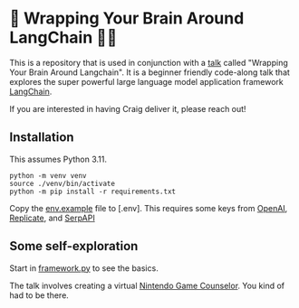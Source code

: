 # 🧠 Wrapping Your Brain Around LangChain 🦜🔗

This is a repository that is used in conjunction with a [talk](./talk.md) called "Wrapping Your Brain Around Langchain". It is a beginner friendly code-along talk that explores the super powerful large language model application framework [LangChain](https://langchain.com). 

If you are interested in having Craig deliver it, please reach out!

## Installation

This assumes Python 3.11.

```
python -m venv venv
source ./venv/bin/activate
python -m pip install -r requirements.txt
```

Copy the [env.example](./.env.example) file to [.env]. This requires some keys from [OpenAI](https://platform.openai.com), [Replicate](https://replicate.com/), and [SerpAPI](https://serpapi.com/)

## Some self-exploration

Start in [framework.py](./framework.py) to see the basics.

The talk involves creating a virtual [Nintendo Game Counselor](https://vglegacy.com/pop-culture/game-counselors/). You kind of had to be there.
